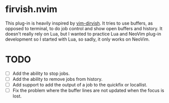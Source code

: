 # firvish.nvim

This plug-in is heavily inspired by [vim-dirvish](https://github.com/justinmk/vim-dirvish).
It tries to use buffers, as opposed to terminal, to do job control and show open buffers and history.
It doesn't really rely on Lua, but I wanted to practice Lua and NeoVim plug-in development so I started
with Lua, so sadly, it only works on NeoVim.

# TODO

- [ ] Add the ability to stop jobs.
- [ ] Add the ability to remove jobs from history.
- [ ] Add support to add the output of a job to the quickfix or locallist.
- [ ] Fix the problem where the buffer lines are not updated when the focus is lost.
